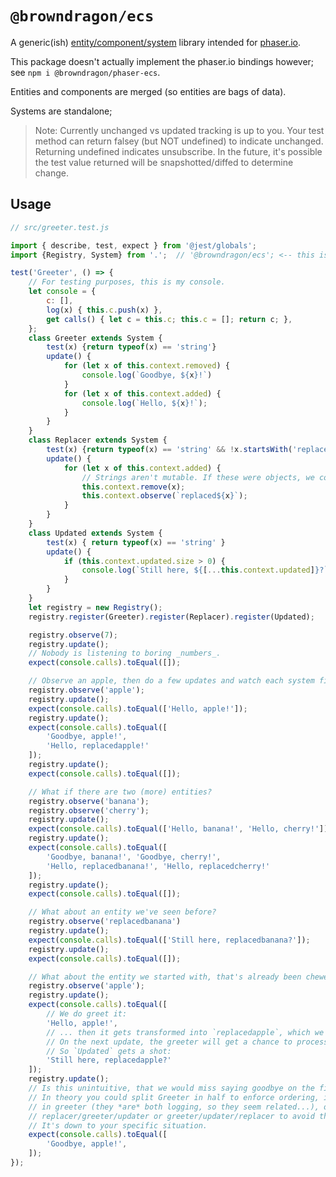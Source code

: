 # `@browndragon/ecs`

A generic(ish) [entity/component/system](https://en.wikipedia.org/wiki/Entity_component_system) library intended for [phaser.io](phaser.io).

This package doesn't actually implement the phaser.io bindings however; see `npm i @browndragon/phaser-ecs`.

Entities and components are merged (so entities are bags of data).

Systems are standalone; 

> Note: Currently unchanged vs updated tracking is up to you. Your test method can return falsey (but NOT undefined) to indicate unchanged. Returning undefined indicates unsubscribe.
> In the future, it's possible the test value returned will be snapshotted/diffed to determine change.

## Usage

```js
// src/greeter.test.js

import { describe, test, expect } from '@jest/globals';
import {Registry, System} from '.';  // '@browndragon/ecs'; <-- this is a unit test so I can't write that!

test('Greeter', () => {
    // For testing purposes, this is my console.
    let console = {
        c: [],
        log(x) { this.c.push(x) },
        get calls() { let c = this.c; this.c = []; return c; },
    };
    class Greeter extends System {
        test(x) {return typeof(x) == 'string'}
        update() {
            for (let x of this.context.removed) {
                console.log(`Goodbye, ${x}!`)
            }
            for (let x of this.context.added) {
                console.log(`Hello, ${x}!`);
            }
        }
    }
    class Replacer extends System {
        test(x) {return typeof(x) == 'string' && !x.startsWith('replaced')}
        update() {
            for (let x of this.context.added) {
                // Strings aren't mutable. If these were objects, we could modify the object then re-observe it; exercise to the reader! Instead, we'll forcibly remove it and then add it back.
                this.context.remove(x);
                this.context.observe(`replaced${x}`);
            }
        }
    }
    class Updated extends System {
        test(x) { return typeof(x) == 'string' }
        update() {
            if (this.context.updated.size > 0) {
                console.log(`Still here, ${[...this.context.updated]}?`);
            }
        }
    }
    let registry = new Registry();
    registry.register(Greeter).register(Replacer).register(Updated);

    registry.observe(7);
    registry.update();
    // Nobody is listening to boring _numbers_.
    expect(console.calls).toEqual([]);

    // Observe an apple, then do a few updates and watch each system fire.
    registry.observe('apple');
    registry.update();
    expect(console.calls).toEqual(['Hello, apple!']);
    registry.update();
    expect(console.calls).toEqual([
        'Goodbye, apple!',
        'Hello, replacedapple!'
    ]);
    registry.update();
    expect(console.calls).toEqual([]);

    // What if there are two (more) entities?
    registry.observe('banana');
    registry.observe('cherry');
    registry.update();
    expect(console.calls).toEqual(['Hello, banana!', 'Hello, cherry!']);
    registry.update();
    expect(console.calls).toEqual([
        'Goodbye, banana!', 'Goodbye, cherry!',
        'Hello, replacedbanana!', 'Hello, replacedcherry!'
    ]);
    registry.update();
    expect(console.calls).toEqual([]);

    // What about an entity we've seen before?
    registry.observe('replacedbanana')
    registry.update();
    expect(console.calls).toEqual(['Still here, replacedbanana?']);
    registry.update();
    expect(console.calls).toEqual([]);

    // What about the entity we started with, that's already been chewed up?
    registry.observe('apple');
    registry.update();
    expect(console.calls).toEqual([
        // We do greet it:
        'Hello, apple!',
        // ... then it gets transformed into `replacedapple`, which we've known about.
        // On the next update, the greeter will get a chance to process this.
        // So `Updated` gets a shot:
        'Still here, replacedapple?'
    ]);
    registry.update();
    // Is this unintuitive, that we would miss saying goodbye on the first pass?
    // In theory you could split Greeter in half to enforce ordering, implement Updater
    // in greeter (they *are* both logging, so they seem related...), or order the systems
    // replacer/greeter/updater or greeter/updater/replacer to avoid this.
    // It's down to your specific situation.
    expect(console.calls).toEqual([
        'Goodbye, apple!',
    ]);
});

```

